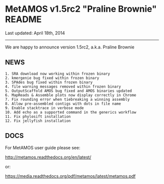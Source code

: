 # MetAMOS v1.5rc2 "Praline Brownie" README
Last updated: April 18th, 2014
***********************************************************************************
We are happy to announce version 1.5rc2, a.k.a. Praline Brownie 

## NEWS
	1. SRA download now working within frozen binary
	2. kmergenie bug fixed within frozen binary
	3. SPAdes bug fixed within frozen binary
	4. file warning messages removed within frozen binary
	5. OutputScaffold AMOS bug fixed and AMOS binaries updated
	6. MapReads & Assemble plots now display correctly in Chrome
	7. Fix rounding error when tiebreaking a winning assembly
	8. Allow pre-assembled contigs with dots in file name
	9. Enable stacktrace in verbose mode
	10. Add echo as a supported command in the generics workflow
	11. Fix phylosift installation
	12. Fix jellyfish installation

## DOCS

For MetAMOS user guide please see:

http://metamos.readthedocs.org/en/latest/

or:

https://media.readthedocs.org/pdf/metamos/latest/metamos.pdf

